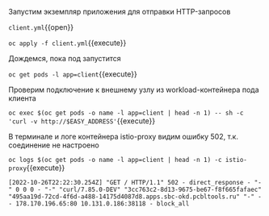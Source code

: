 Запустим экземпляр приложения для отправки HTTP-запросов

`client.yml`{{open}}

`oc apply -f client.yml`{{execute}}

Дождемся, пока под запустится

`oc get pods -l app=client`{{execute}}

Проверим подключение к внешнему узлу из workload-контейнера пода клиента

`oc exec $(oc get pods -o name -l app=client | head -n 1) -- sh -c 'curl -v http://$EASY_ADDRESS'`{{execute}}

В терминале и логе контейнера istio-proxy видим ошибку 502, т.к. соединение не настроено

`oc logs $(oc get pods -o name -l app=client | head -n 1) -c istio-proxy`{{execute}}

`[2022-10-26T22:22:30.254Z] "GET / HTTP/1.1" 502 - direct_response - "-" 0 0 0 - "-" "curl/7.85.0-DEV" "3cc763c2-8d13-9675-be67-f8f665fafaec" "495aa19d-72cd-4f6d-a488-14175d4087d8.apps.sbc-okd.pcbltools.ru" "-" - - 178.170.196.65:80 10.131.0.186:38118 - block_all`